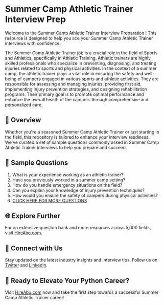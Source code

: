 # Summer Camp Athletic Trainer Interview Prep

Welcome to the Summer Camp Athletic Trainer Interview Preparation ! This resource is designed to help you ace your Summer Camp Athletic Trainer interviews with confidence.

The Summer Camp Athletic Trainer job is a crucial role in the field of Sports and Athletics, specifically in Athletic Training. Athletic trainers are highly skilled professionals who specialize in preventing, diagnosing, and treating injuries related to sports and physical activities. In the context of a summer camp, the athletic trainer plays a vital role in ensuring the safety and well-being of campers engaged in various sports and athletic activities. They are responsible for assessing and managing injuries, providing first aid, implementing injury prevention strategies, and designing rehabilitation programs. Their primary goal is to promote optimal performance and enhance the overall health of the campers through comprehensive and personalized care.

## 🚀 Overview

Whether you're a seasoned Summer Camp Athletic Trainer or just starting in the field, this repository is tailored to enhance your interview readiness. We've curated a set of sample questions commonly asked in Summer Camp Athletic Trainer interviews to help you prepare and succeed.

## 📝 Sample Questions

1. What is your experience working as an athletic trainer?
2. Have you previously worked in a summer camp setting?
3. How do you handle emergency situations on the field?
4. Can you explain your knowledge of injury prevention techniques?
5. How would you ensure the safety of campers during physical activities?
6. [CLICK HERE FOR MORE QUESTIONS](https://hireabo.com/job/15_3_30/Summer%20Camp%20Athletic%20Trainer)

## 🌐 Explore Further

For an extensive question bank and more resources across 5,000 fields, visit [HireAbo.com](https://www.hireabo.com).

## 📱 Connect with Us

Stay updated on the latest industry insights and interview tips. Follow us on [Twitter](https://twitter.com/hireabo) and [LinkedIn](https://www.linkedin.com/in/hire-abo-3609972a8/).

## 🚀 Ready to Elevate Your Python Career?

Visit [HireAbo.com](https://www.hireabo.com) now and take the first step towards a successful Summer Camp Athletic Trainer career!